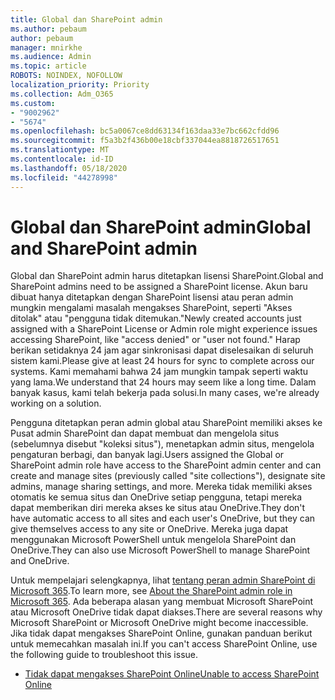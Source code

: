 ```yaml
---
title: Global dan SharePoint admin
ms.author: pebaum
author: pebaum
manager: mnirkhe
ms.audience: Admin
ms.topic: article
ROBOTS: NOINDEX, NOFOLLOW
localization_priority: Priority
ms.collection: Adm_O365
ms.custom:
- "9002962"
- "5674"
ms.openlocfilehash: bc5a0067ce8dd63134f163daa33e7bc662cfdd96
ms.sourcegitcommit: f5a3b2f436b00e18cbf337044ea8818726517651
ms.translationtype: MT
ms.contentlocale: id-ID
ms.lasthandoff: 05/18/2020
ms.locfileid: "44278998"
---
```

# <a name="global-and-sharepoint-admin"></a><span data-ttu-id="80f3b-102">Global dan SharePoint admin</span><span class="sxs-lookup"><span data-stu-id="80f3b-102">Global and SharePoint admin</span></span>

<span data-ttu-id="80f3b-103">Global dan SharePoint admin harus ditetapkan lisensi SharePoint.</span><span class="sxs-lookup"><span data-stu-id="80f3b-103">Global and SharePoint admins need to be assigned a SharePoint license.</span></span> <span data-ttu-id="80f3b-104">Akun baru dibuat hanya ditetapkan dengan SharePoint lisensi atau peran admin mungkin mengalami masalah mengakses SharePoint, seperti "Akses ditolak" atau "pengguna tidak ditemukan."</span><span class="sxs-lookup"><span data-stu-id="80f3b-104">Newly created accounts just assigned with a SharePoint License or Admin role might experience issues accessing SharePoint, like "access denied" or "user not found."</span></span> <span data-ttu-id="80f3b-105">Harap berikan setidaknya 24 jam agar sinkronisasi dapat diselesaikan di seluruh sistem kami.</span><span class="sxs-lookup"><span data-stu-id="80f3b-105">Please give at least 24 hours for sync to complete across our systems.</span></span> <span data-ttu-id="80f3b-106">Kami memahami bahwa 24 jam mungkin tampak seperti waktu yang lama.</span><span class="sxs-lookup"><span data-stu-id="80f3b-106">We understand that 24 hours may seem like a long time.</span></span> <span data-ttu-id="80f3b-107">Dalam banyak kasus, kami telah bekerja pada solusi.</span><span class="sxs-lookup"><span data-stu-id="80f3b-107">In many cases, we're already working on a solution.</span></span>

<span data-ttu-id="80f3b-108">Pengguna ditetapkan peran admin global atau SharePoint memiliki akses ke Pusat admin SharePoint dan dapat membuat dan mengelola situs (sebelumnya disebut "koleksi situs"), menetapkan admin situs, mengelola pengaturan berbagi, dan banyak lagi.</span><span class="sxs-lookup"><span data-stu-id="80f3b-108">Users assigned the Global or SharePoint admin role have access to the SharePoint admin center and can create and manage sites (previously called "site collections"), designate site admins, manage sharing settings, and more.</span></span> <span data-ttu-id="80f3b-109">Mereka tidak memiliki akses otomatis ke semua situs dan OneDrive setiap pengguna, tetapi mereka dapat memberikan diri mereka akses ke situs atau OneDrive.</span><span class="sxs-lookup"><span data-stu-id="80f3b-109">They don't have automatic access to all sites and each user's OneDrive, but they can give themselves access to any site or OneDrive.</span></span> <span data-ttu-id="80f3b-110">Mereka juga dapat menggunakan Microsoft PowerShell untuk mengelola SharePoint dan OneDrive.</span><span class="sxs-lookup"><span data-stu-id="80f3b-110">They can also use Microsoft PowerShell to manage SharePoint and OneDrive.</span></span>

<span data-ttu-id="80f3b-111">Untuk mempelajari selengkapnya, lihat [tentang peran admin SharePoint di Microsoft 365](https://docs.microsoft.com/sharepoint/sharepoint-admin-role).</span><span class="sxs-lookup"><span data-stu-id="80f3b-111">To learn more, see [About the SharePoint admin role in Microsoft 365](https://docs.microsoft.com/sharepoint/sharepoint-admin-role).</span></span>
<span data-ttu-id="80f3b-112">Ada beberapa alasan yang membuat Microsoft SharePoint atau Microsoft OneDrive tidak dapat diakses.</span><span class="sxs-lookup"><span data-stu-id="80f3b-112">There are several reasons why Microsoft SharePoint or Microsoft OneDrive might become inaccessible.</span></span> <span data-ttu-id="80f3b-113">Jika tidak dapat mengakses SharePoint Online, gunakan panduan berikut untuk memecahkan masalah ini.</span><span class="sxs-lookup"><span data-stu-id="80f3b-113">If you can't access SharePoint Online, use the following guide to troubleshoot this issue.</span></span>

- [<span data-ttu-id="80f3b-114">Tidak dapat mengakses SharePoint Online</span><span class="sxs-lookup"><span data-stu-id="80f3b-114">Unable to access SharePoint Online</span></span>](https://docs.microsoft.com/sharepoint/troubleshoot/sharing-and-permissions/sharepoint-online-inaccessible)

